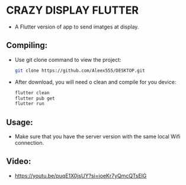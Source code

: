 # CRAZY DISPLAY FLUTTER
 
- A Flutter version of app to send imatges at display.

## Compiling:

- Use git clone command to view the project:
  ```bash
  git clone https://github.com/Aleex555/DESKTOP.git
- After download, you will need o clean and compile for you device:
  ```bash
  flutter clean
  flutter pub get
  flutter run
## Usage:

- Make sure that you have the server version with the same local Wifi connection.

## Video:

- https://youtu.be/puqE1X0jsUY?si=ioeKr7yQmcQTsElG
